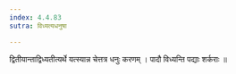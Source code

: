 ```yaml
---
index: 4.4.83
sutra: विध्यत्यधनुषा

---
```

 द्वितीयान्ताद्विध्यतीत्यर्थे यत्स्यान्न चेत्तत्र धनुः करणम् । पादौ विध्यन्ति पद्याः शर्कराः ॥